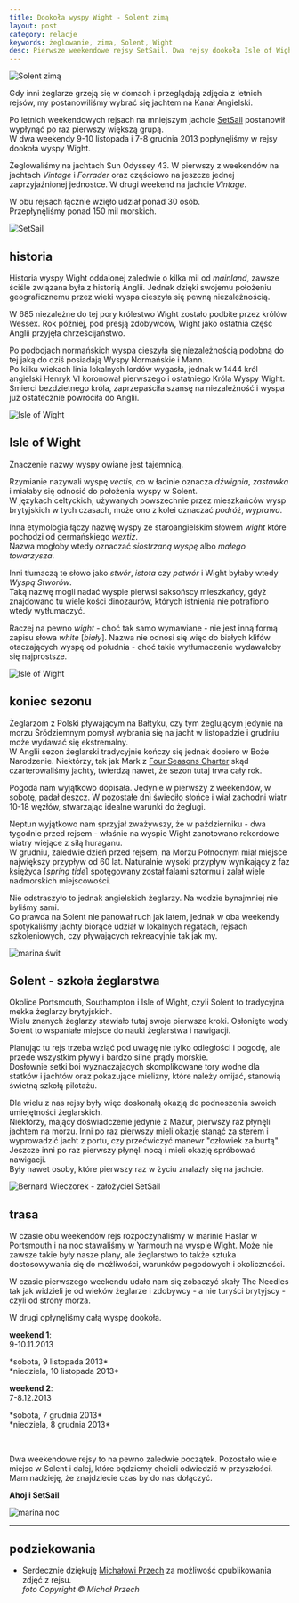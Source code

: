 ```yaml
---
title: Dookoła wyspy Wight - Solent zimą
layout: post
category: relacje
keywords: żeglowanie, zima, Solent, Wight
desc: Pierwsze weekendowe rejsy SetSail. Dwa rejsy dookoła Isle of Wight, Solent, zima 2013.
---
```

![Solent zimą](/img/2013/setsail/sun_l.jpg)

Gdy inni żeglarze grzeją się w domach i przeglądają zdjęcia z letnich rejsów, my postanowiliśmy wybrać się jachtem na Kanał Angielski.

Po letnich weekendowych rejsach na mniejszym jachcie [SetSail](http://setsail.org.uk) postanowił wypłynąć po raz pierwszy większą grupą.  
W dwa weekendy 9-10 listopada i 7-8 grudnia 2013 popłynęliśmy w rejsy dookoła wyspy Wight.  

Żeglowaliśmy na jachtach Sun Odyssey 43. W pierwszy z weekendów na jachtach *Vintage* i *Forrader* oraz częściowo na jeszcze jednej zaprzyjaźnionej jednostce. 
W drugi weekend na jachcie *Vintage*.  

W obu rejsach łącznie wzięło udział ponad 30 osób.  
Przepłynęliśmy ponad 150 mil morskich. 

![SetSail](/img/2013/setsail/set_sail.jpg)

historia
--------------
Historia wyspy Wight oddalonej zaledwie o kilka mil od *mainland*, zawsze ściśle związana była z historią Anglii. 
Jednak dzięki swojemu położeniu geograficznemu przez wieki wyspa cieszyła się pewną niezależnością.  

W 685 niezależne do tej pory królestwo Wight zostało podbite przez królów Wessex. 
Rok później, pod presją zdobywców, Wight jako ostatnia część Anglii przyjęła chrześcijaństwo.  

Po podbojach normańskich wyspa cieszyła się niezależnością podobną do tej jaką do dziś posiadają Wyspy Normańskie i Mann.  
Po kilku wiekach linia lokalnych lordów wygasła, jednak w 1444 król angielski Henryk VI koronował pierwszego i ostatniego Króla Wyspy Wight. 
Śmierci bezdzietnego króla, zaprzepaściła szansę na niezależność i wyspa już ostatecznie powróciła do Anglii.

![Isle of Wight](/img/2013/setsail/wight_2.jpg)

Isle of Wight
--------------

Znaczenie nazwy wyspy owiane jest tajemnicą.    

Rzymianie nazywali wyspę *vectis*, co w łacinie oznacza *dźwignia*, *zastawka* i miałaby się odnosić do położenia wyspy w Solent.  
W językach celtyckich, używanych powszechnie przez mieszkańców wysp brytyjskich w tych czasach, może ono z kolei oznaczać *podróż*, *wyprawa*.  

Inna etymologia łączy nazwę wyspy ze staroangielskim słowem *wight* które pochodzi od germańskiego *wextiz*.  
Nazwa mogłoby wtedy oznaczać *siostrzaną wyspę* albo *małego towarzysza*.  

Inni tłumaczą te słowo jako *stwór*, *istota* czy *potwór* i Wight byłaby wtedy *Wyspą Stworów*.  
Taką nazwę mogli nadać wyspie pierwsi saksońscy mieszkańcy, gdyż znajdowano tu wiele kości dinozaurów, 
których istnienia nie potrafiono wtedy wytłumaczyć.  

Raczej na pewno *wight* - choć tak samo wymawiane - nie jest inną formą zapisu słowa *white* [*biały*]. 
Nazwa nie odnosi się więc do białych klifów otaczających wyspę od południa - choć takie wytłumaczenie wydawałoby się najprostsze.

![Isle of Wight](/img/2013/setsail/wight.jpg)

koniec sezonu
--------------
Żeglarzom z Polski pływającym na Bałtyku, czy tym żeglującym jedynie na morzu Śródziemnym pomysł wybrania się na jacht w listopadzie i grudniu może wydawać się ekstremalny.  
W Anglii sezon żeglarski tradycyjnie kończy się jednak dopiero w Boże Narodzenie. 
Niektórzy, tak jak Mark z [Four Seasons Charter](http://www.fourseasonscharter.co.uk/) skąd czarterowaliśmy jachty, twierdzą nawet, że sezon tutaj trwa cały rok.  

Pogoda nam wyjątkowo dopisała. Jedynie w pierwszy z weekendów, w sobotę, padał deszcz. W pozostałe dni świeciło słońce i wiał zachodni wiatr 10-18 węzłów, 
stwarzając idealne warunki do żeglugi.  

Neptun wyjątkowo nam sprzyjał zważywszy, że w październiku - dwa tygodnie przed rejsem - właśnie na wyspie Wight zanotowano rekordowe wiatry wiejące z siłą huraganu.   
W grudniu, zaledwie dzień przed rejsem, na Morzu Północnym miał miejsce największy przypływ od 60 lat. Naturalnie wysoki przypływ wynikający z faz księżyca [*spring tide*] 
spotęgowany został falami sztormu i zalał wiele nadmorskich miejscowości.  

Nie odstraszyło to jednak angielskich żeglarzy. Na wodzie bynajmniej nie byliśmy sami.  
Co prawda na Solent nie panował ruch jak latem, jednak w oba weekendy spotykaliśmy jachty biorące udział w lokalnych regatach,
rejsach szkoleniowych, czy pływających rekreacyjnie tak jak my.

![marina świt](/img/2013/setsail/marina_swit.jpg)

Solent - szkoła żeglarstwa
---------------------------
Okolice Portsmouth, Southampton i Isle of Wight, czyli Solent to tradycyjna mekka żeglarzy brytyjskich.  
Wielu znanych żeglarzy stawiało tutaj swoje pierwsze kroki. Osłonięte wody Solent to wspaniałe miejsce do nauki żeglarstwa i nawigacji. 

Planując tu rejs trzeba wziąć pod uwagę nie tylko odległości i pogodę, ale przede wszystkim pływy i bardzo silne prądy morskie.  
Dosłownie setki boi wyznaczających skomplikowane tory wodne dla statków i jachtów oraz pokazujące mielizny, które należy omijać, 
stanowią świetną szkołą pilotażu.
 
Dla wielu z nas rejsy były więc doskonałą okazją do podnoszenia swoich umiejętności żeglarskich.  
Niektórzy, mający doświadczenie jedynie z Mazur, pierwszy raz płynęli jachtem na morzu. 
Inni po raz pierwszy mieli okazję stanąć za sterem i wyprowadzić jacht z portu, czy przećwiczyć manewr "człowiek za burtą". 
Jeszcze inni po raz pierwszy płynęli nocą i mieli okazję spróbować nawigacji.  
Były nawet osoby, które pierwszy raz w życiu znalazły się na jachcie.

![Bernard Wieczorek - założyciel SetSail](/img/2013/setsail/bernard.jpg)

trasa
------
W czasie obu weekendów rejs rozpoczynaliśmy w marinie Haslar w Portsmouth i na noc stawaliśmy w Yarmouth na wyspie Wight. 
Może nie zawsze takie były nasze plany, ale żeglarstwo to także sztuka dostosowywania się do możliwości, warunków pogodowych i okoliczności.  

W czasie pierwszego weekendu udało nam się zobaczyć skały The Needles tak jak widzieli je od wieków żeglarze i zdobywcy - 
a nie turyści brytyjscy - czyli od strony morza.  

W drugi opłynęliśmy całą wyspę dookoła.

**weekend 1**:  
9-10.11.2013
<script src="https://maps.googleapis.com/maps/api/js?sensor=false"></script>
<div class="map_canvas" id="solent1"></div>
*sobota, 9 listopada 2013*

<div class="map_canvas" id="solent2"></div>
*niedziela, 10 listopada 2013*


**weekend 2**:  
7-8.12.2013
<div class="map_canvas" id="solent3"></div>
*sobota, 7 grudnia 2013*

<div class="map_canvas" id="solent4"></div>
*niedziela, 8 grudnia 2013*

&nbsp;  

Dwa weekendowe rejsy to na pewno zaledwie początek. Pozostało wiele miejsc w Solent i dalej, które będziemy chcieli odwiedzić w przyszłości.  
Mam nadzieję, że znajdziecie czas by do nas dołączyć.

**Ahoj i SetSail**


![marina noc](/img/2013/setsail/woda.jpg)

---

podziekowania
--------------

* Serdecznie dziękuję [Michałowi Przech](https://secure.flickr.com/photos/nigh7swimming/sets/) za możliwość opublikowania zdjęć z rejsu.  
  *foto Copyright &copy; Michał Przech*










<script>
function loadKmlLayer(src, map) {
  var kmlLayer = new google.maps.KmlLayer(src, {
    suppressInfoWindows: true,
    preserveViewport: false,
    map: map
  });
}
function initMap(url, id) {
    var mapDiv = document.getElementById(id);
    var map = new google.maps.Map(mapDiv, {
      mapTypeId: google.maps.MapTypeId.TERRAIN
    });        
    loadKmlLayer(url, map);
}
function initialize() {    
    initMap("http://stryjski.net/tracks/2013-11-09-solent.kml", 'solent1');
    initMap("http://stryjski.net/tracks/2013-11-10-solent.kml", 'solent2');
    initMap("http://stryjski.net/tracks/2013-12-07-solent.kml", 'solent3');
    initMap("http://stryjski.net/tracks/2013-12-08-solent.kml", 'solent4');
}
google.maps.event.addDomListener(window, 'load', initialize);
</script>